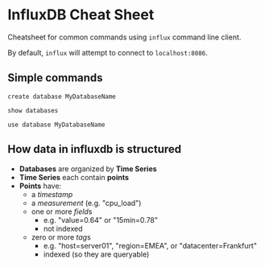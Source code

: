 # InfluxDB Cheat Sheet

Cheatsheet for common commands using `influx` command line client.

By default, `influx` will attempt to connect to `localhost:8086`.

## Simple commands

`create database MyDatabaseName`

`show databases`

`use database MyDatabaseName`

## How data in influxdb is structured

- **Databases** are organized by **Time Series**
- **Time Series** each contain **points**
- **Points** have:
  - a *timestamp*
  - a *measurement* (e.g. "cpu_load")
  - one or more *field*s
  	- e.g. "value=0.64" or "15min=0.78"
  	- not indexed
  - zero or more *tag*s
  	- e.g. "host=server01", "region=EMEA", or "datacenter=Frankfurt"
  	- indexed (so they are queryable)

